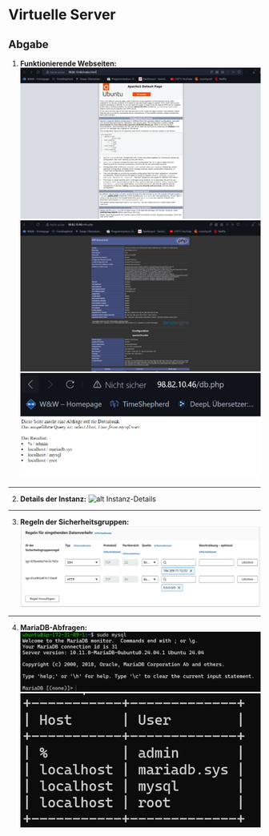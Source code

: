 
# Virtuelle Server

## Abgabe

1. **Funktionierende Webseiten:**
![alt Funktionierendes HTML](FunktionierendesHTML.png)
![alt Funktionierendes PHP](FunktionierendesPHP.png)
![alt Funktionierendes PHP DB](FunktionierendesPHPDB.png) 

---

2. **Details der Instanz:**
![alt Instanz-Details](InstanzDetails.png) 

---

3. **Regeln der Sicherheitsgruppen:**
![alt Regeln der Sicherheitsgruppen](SicherheitsgruppenRegeln.png) 

---

4. **MariaDB-Abfragen:**
![alt Einloggen in MariaDB](EinloggenMariaDB.png)
![alt DB-Abfrage](DBAbfrage.png)  